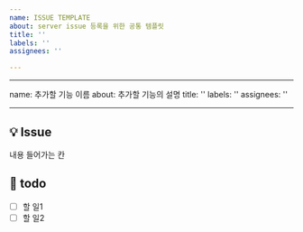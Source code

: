 ```yaml
---
name: ISSUE TEMPLATE
about: server issue 등록을 위한 공통 템플릿
title: ''
labels: ''
assignees: ''

---
```


---
name: 추가할 기능 이름
about: 추가할 기능의 설명
title: ''
labels: ''
assignees: ''

---

## 💡 Issue
내용 들어가는 칸

## 📝 todo
- [ ] 할 일1
- [ ] 할 일2
